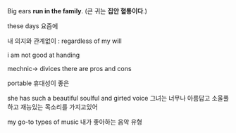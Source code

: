 Big ears **run in the family**. (큰 귀는 **집안 혈통이다**.)

these days 요즘에

내 의지와 관계없이 : regardless of my will

i am not good at handing 

mechnic-> divices
there are pros and cons

portable 휴대성이 좋은

she has such a beautiful soulful and girted voice
그녀는 너무나 아름답고 소울풀하고 재능있는 목소리를 가지고있어

my go-to types of music
내가 좋아하는 음악 유형

